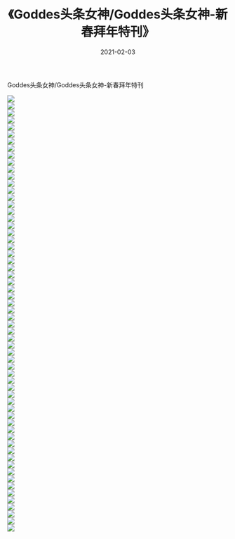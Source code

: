 ﻿---
layout: post
title:  《Goddes头条女神/Goddes头条女神-新春拜年特刊》
date:   2021-02-03
img: http://img.660000.xyz/Sharelink/网络美图/2021/Goddes头条女神/Goddes头条女神-新春拜年特刊/000.jpg
categories: [美女, 清纯, 唯美]
---

Goddes头条女神/Goddes头条女神-新春拜年特刊

 ![](http://img.660000.xyz/Sharelink/网络美图/2021/Goddes头条女神/Goddes头条女神-新春拜年特刊/001.jpg) <br>![](http://img.660000.xyz/Sharelink/网络美图/2021/Goddes头条女神/Goddes头条女神-新春拜年特刊/002.jpg) <br>![](http://img.660000.xyz/Sharelink/网络美图/2021/Goddes头条女神/Goddes头条女神-新春拜年特刊/003.jpg) <br>![](http://img.660000.xyz/Sharelink/网络美图/2021/Goddes头条女神/Goddes头条女神-新春拜年特刊/004.jpg) <br>![](http://img.660000.xyz/Sharelink/网络美图/2021/Goddes头条女神/Goddes头条女神-新春拜年特刊/005.jpg) <br>![](http://img.660000.xyz/Sharelink/网络美图/2021/Goddes头条女神/Goddes头条女神-新春拜年特刊/006.jpg) <br>![](http://img.660000.xyz/Sharelink/网络美图/2021/Goddes头条女神/Goddes头条女神-新春拜年特刊/007.jpg) <br>![](http://img.660000.xyz/Sharelink/网络美图/2021/Goddes头条女神/Goddes头条女神-新春拜年特刊/008.jpg) <br>![](http://img.660000.xyz/Sharelink/网络美图/2021/Goddes头条女神/Goddes头条女神-新春拜年特刊/009.jpg) <br>![](http://img.660000.xyz/Sharelink/网络美图/2021/Goddes头条女神/Goddes头条女神-新春拜年特刊/010.jpg) <br>![](http://img.660000.xyz/Sharelink/网络美图/2021/Goddes头条女神/Goddes头条女神-新春拜年特刊/011.jpg) <br>![](http://img.660000.xyz/Sharelink/网络美图/2021/Goddes头条女神/Goddes头条女神-新春拜年特刊/012.jpg) <br>![](http://img.660000.xyz/Sharelink/网络美图/2021/Goddes头条女神/Goddes头条女神-新春拜年特刊/013.jpg) <br>![](http://img.660000.xyz/Sharelink/网络美图/2021/Goddes头条女神/Goddes头条女神-新春拜年特刊/014.jpg) <br>![](http://img.660000.xyz/Sharelink/网络美图/2021/Goddes头条女神/Goddes头条女神-新春拜年特刊/015.jpg) <br>![](http://img.660000.xyz/Sharelink/网络美图/2021/Goddes头条女神/Goddes头条女神-新春拜年特刊/016.jpg) <br>![](http://img.660000.xyz/Sharelink/网络美图/2021/Goddes头条女神/Goddes头条女神-新春拜年特刊/017.jpg) <br>![](http://img.660000.xyz/Sharelink/网络美图/2021/Goddes头条女神/Goddes头条女神-新春拜年特刊/018.jpg) <br>![](http://img.660000.xyz/Sharelink/网络美图/2021/Goddes头条女神/Goddes头条女神-新春拜年特刊/019.jpg) <br>![](http://img.660000.xyz/Sharelink/网络美图/2021/Goddes头条女神/Goddes头条女神-新春拜年特刊/020.jpg) <br>![](http://img.660000.xyz/Sharelink/网络美图/2021/Goddes头条女神/Goddes头条女神-新春拜年特刊/021.jpg) <br>![](http://img.660000.xyz/Sharelink/网络美图/2021/Goddes头条女神/Goddes头条女神-新春拜年特刊/022.jpg) <br>![](http://img.660000.xyz/Sharelink/网络美图/2021/Goddes头条女神/Goddes头条女神-新春拜年特刊/023.jpg) <br>![](http://img.660000.xyz/Sharelink/网络美图/2021/Goddes头条女神/Goddes头条女神-新春拜年特刊/024.jpg) <br>![](http://img.660000.xyz/Sharelink/网络美图/2021/Goddes头条女神/Goddes头条女神-新春拜年特刊/025.jpg) <br>![](http://img.660000.xyz/Sharelink/网络美图/2021/Goddes头条女神/Goddes头条女神-新春拜年特刊/026.jpg) <br>![](http://img.660000.xyz/Sharelink/网络美图/2021/Goddes头条女神/Goddes头条女神-新春拜年特刊/027.jpg) <br>![](http://img.660000.xyz/Sharelink/网络美图/2021/Goddes头条女神/Goddes头条女神-新春拜年特刊/028.jpg) <br>![](http://img.660000.xyz/Sharelink/网络美图/2021/Goddes头条女神/Goddes头条女神-新春拜年特刊/029.jpg) <br>![](http://img.660000.xyz/Sharelink/网络美图/2021/Goddes头条女神/Goddes头条女神-新春拜年特刊/030.jpg) <br>![](http://img.660000.xyz/Sharelink/网络美图/2021/Goddes头条女神/Goddes头条女神-新春拜年特刊/031.jpg) <br>![](http://img.660000.xyz/Sharelink/网络美图/2021/Goddes头条女神/Goddes头条女神-新春拜年特刊/032.jpg) <br>![](http://img.660000.xyz/Sharelink/网络美图/2021/Goddes头条女神/Goddes头条女神-新春拜年特刊/033.jpg) <br>![](http://img.660000.xyz/Sharelink/网络美图/2021/Goddes头条女神/Goddes头条女神-新春拜年特刊/034.jpg) <br>![](http://img.660000.xyz/Sharelink/网络美图/2021/Goddes头条女神/Goddes头条女神-新春拜年特刊/035.jpg) <br>![](http://img.660000.xyz/Sharelink/网络美图/2021/Goddes头条女神/Goddes头条女神-新春拜年特刊/036.jpg) <br>![](http://img.660000.xyz/Sharelink/网络美图/2021/Goddes头条女神/Goddes头条女神-新春拜年特刊/037.jpg) <br>![](http://img.660000.xyz/Sharelink/网络美图/2021/Goddes头条女神/Goddes头条女神-新春拜年特刊/038.jpg) <br>![](http://img.660000.xyz/Sharelink/网络美图/2021/Goddes头条女神/Goddes头条女神-新春拜年特刊/039.jpg) <br>![](http://img.660000.xyz/Sharelink/网络美图/2021/Goddes头条女神/Goddes头条女神-新春拜年特刊/040.jpg) <br>![](http://img.660000.xyz/Sharelink/网络美图/2021/Goddes头条女神/Goddes头条女神-新春拜年特刊/041.jpg) <br>![](http://img.660000.xyz/Sharelink/网络美图/2021/Goddes头条女神/Goddes头条女神-新春拜年特刊/042.jpg) <br>![](http://img.660000.xyz/Sharelink/网络美图/2021/Goddes头条女神/Goddes头条女神-新春拜年特刊/043.jpg) <br>![](http://img.660000.xyz/Sharelink/网络美图/2021/Goddes头条女神/Goddes头条女神-新春拜年特刊/044.jpg) <br>![](http://img.660000.xyz/Sharelink/网络美图/2021/Goddes头条女神/Goddes头条女神-新春拜年特刊/045.jpg) <br>![](http://img.660000.xyz/Sharelink/网络美图/2021/Goddes头条女神/Goddes头条女神-新春拜年特刊/046.jpg) <br>![](http://img.660000.xyz/Sharelink/网络美图/2021/Goddes头条女神/Goddes头条女神-新春拜年特刊/047.jpg) <br>![](http://img.660000.xyz/Sharelink/网络美图/2021/Goddes头条女神/Goddes头条女神-新春拜年特刊/048.jpg) <br>![](http://img.660000.xyz/Sharelink/网络美图/2021/Goddes头条女神/Goddes头条女神-新春拜年特刊/049.jpg) <br>![](http://img.660000.xyz/Sharelink/网络美图/2021/Goddes头条女神/Goddes头条女神-新春拜年特刊/050.jpg) <br>![](http://img.660000.xyz/Sharelink/网络美图/2021/Goddes头条女神/Goddes头条女神-新春拜年特刊/051.jpg) <br>![](http://img.660000.xyz/Sharelink/网络美图/2021/Goddes头条女神/Goddes头条女神-新春拜年特刊/052.jpg) <br>![](http://img.660000.xyz/Sharelink/网络美图/2021/Goddes头条女神/Goddes头条女神-新春拜年特刊/053.jpg) <br>![](http://img.660000.xyz/Sharelink/网络美图/2021/Goddes头条女神/Goddes头条女神-新春拜年特刊/054.jpg) <br>![](http://img.660000.xyz/Sharelink/网络美图/2021/Goddes头条女神/Goddes头条女神-新春拜年特刊/055.jpg) <br>![](http://img.660000.xyz/Sharelink/网络美图/2021/Goddes头条女神/Goddes头条女神-新春拜年特刊/056.jpg) <br>![](http://img.660000.xyz/Sharelink/网络美图/2021/Goddes头条女神/Goddes头条女神-新春拜年特刊/057.jpg) <br>![](http://img.660000.xyz/Sharelink/网络美图/2021/Goddes头条女神/Goddes头条女神-新春拜年特刊/058.jpg) <br>![](http://img.660000.xyz/Sharelink/网络美图/2021/Goddes头条女神/Goddes头条女神-新春拜年特刊/059.jpg) <br>![](http://img.660000.xyz/Sharelink/网络美图/2021/Goddes头条女神/Goddes头条女神-新春拜年特刊/060.jpg) <br>![](http://img.660000.xyz/Sharelink/网络美图/2021/Goddes头条女神/Goddes头条女神-新春拜年特刊/061.jpg) <br>![](http://img.660000.xyz/Sharelink/网络美图/2021/Goddes头条女神/Goddes头条女神-新春拜年特刊/062.jpg) <br>